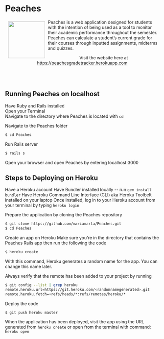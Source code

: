 # Peaches 

<img src="https://i.imgsafe.org/5f18132866.png" align="left" width="120px" hspace="10" vspace="6"/> Peaches is a web application designed for students with the intention of being used as a tool to monitor their academic performance throughout the semester. Peaches can calculate a student’s current grade for their courses through inputted assignments, midterms and quizzes.<br> <center>Visit the website here at https://peachesgradetracker.herokuapp.com </center><br><br><br>


## Running Peaches on localhost
Have Ruby and Rails installed<br>
Open your Terminal<br>
Navigate to the directory where Peaches is located with `cd` <br>

Navigate to the Peaches folder
```bash
$ cd Peaches
```

Run Rails server
```bash
$ rails s
```

Open your browser and open Peaches by entering localhost:3000

## Steps to Deploying on Heroku
Have a Heroku account
Have Bundler installed locally -- run `gem install bundler`
Have Heroku Command Line Interface (CLI) aka Heroku Toolbelt installed on your laptop
Once installed, log in to your Heroku account from your terminal by typing `heroku login`

Prepare the application by cloning the Peaches repository
```bash
$ git clone https://github.com/mariamarta/Peaches.git
$ cd Peaches
```

Create an app on Heroku
Make sure you're in the directory that contains the Peaches Rails app then run the following the code
```bash
$ heroku create
```
With this command, Heroku generates a random name for the app. You can change this name later.

Always verify that the remote has been added to your project by running
```bash
$ git config --list | grep heroku
remote.heroku.url=https://git.heroku.com/<randomnamegenerated>.git
remote.heroku.fetch=+refs/heads/*:refs/remotes/heroku/*
```

Deploy the code
```bash
$ git push heroku master
```

When the application has been deployed, visit the app using the URL generated from `heroku create`
or open from the terminal with command: `heroku open`
